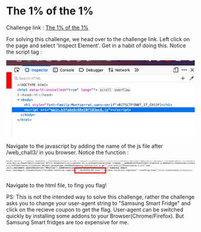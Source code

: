 # The 1% of the 1%

Challenge link : [The 1% of the 1%](https://ctf.bitskrieg.org/web_chall3/index.html)

For solving this challenge, we head over to the challenge link. Left click on the page and select 'Inspect Element'. Get in a habit of doing this.
Notice the script tag :

![ScriptTag](https://github.com/dootdoot1111/BITSCTF/raw/main/Web/The%201%25%20of%20the%201%25/Screenshot%202021-01-12%20at%201.59.43%20PM.png)

Navigate to the javascript by adding the name of the js file after /web_chall3/ in you browser. Notice the function :


![flaglink](https://github.com/dootdoot1111/BITSCTF/raw/main/Web/The%201%25%20of%20the%201%25/Screenshot%202021-01-12%20at%202.00.04%20PM.png)

Navigate to the html file, to fing you flag!

PS: This is not the intended way to solve this challenge, rather the challenge asks you to change your user-agent string to "Samsung Smart Fridge" and click on the recieve coupon to get the flag. User-agent can be switched quickly by installing some addons to your Browser(Chrome/Firefox). But Samsung Smart fridges are too expensive for me.
